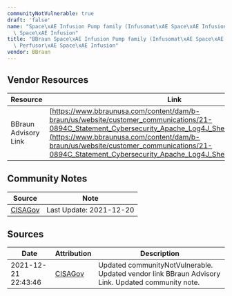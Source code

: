 ```yaml
---
communityNotVulnerable: true
draft: 'false'
name: "Space\xAE Infusion Pump family (Infusomat\xAE Space\xAE Infusion Pump, Perfusor\xAE\
  \ Space\xAE Infusion"
title: "BBraun Space\xAE Infusion Pump family (Infusomat\xAE Space\xAE Infusion Pump,\
  \ Perfusor\xAE Space\xAE Infusion"
vendor: BBraun
---
```


## Vendor Resources
| Resource | Link |
| --- | --- |
| BBraun Advisory Link | [https://www.bbraunusa.com/content/dam/b-braun/us/website/customer_communications/21-0894C_Statement_Cybersecurity_Apache_Log4J_Sheet_FINAL_121621.pdf](https://www.bbraunusa.com/content/dam/b-braun/us/website/customer_communications/21-0894C_Statement_Cybersecurity_Apache_Log4J_Sheet_FINAL_121621.pdf) |


## Community Notes
| Source | Note |
| --- | --- |
| [CISAGov](https://raw.githubusercontent.com/cisagov/log4j-affected-db/develop/README.md) | Last Update: 2021-12-20 |

## Sources
| Date | Attribution | Description |
| --- | --- | --- |
| 2021-12-21 22:43:46 | [CISAGov](https://raw.githubusercontent.com/cisagov/log4j-affected-db/develop/README.md) | Updated communityNotVulnerable. Updated vendor link BBraun Advisory Link. Updated community note.  |
